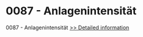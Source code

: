# 0087 - Anlagenintensität
0087 - Anlagenintensität
[>> Detailed information](https://secure.shareit.com/shareit/product.html?productid=300909972&affiliateid=200057808)